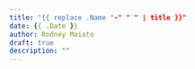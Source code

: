 ```yaml
---
title: "{{ replace .Name "-" " " | title }}"
date: {{ .Date }}
author: Rodney Maiato
draft: true
description: ""
---
```

